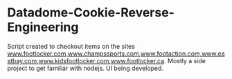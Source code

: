 # Datadome-Cookie-Reverse-Engineering
Script created to checkout items on the sites www.footlocker.com,www.champssports.com,www.footaction.com,www.eastbay.com,www.kidsfootlocker.com,www.footlocker.ca. Mostly a side project to get familiar with nodejs. UI being developed.
